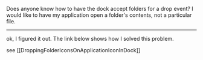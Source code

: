 Does anyone know how to have the dock accept folders for a drop event? I would like to have my application open a folder's contents, not a particular file.

----

ok, I figured it out. The link below shows how I solved this problem.

see [[DroppingFolderIconsOnApplicationIconInDock]]